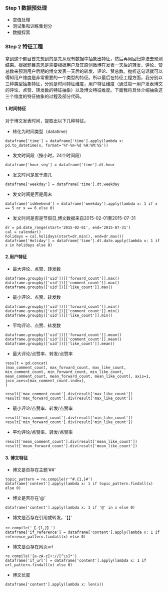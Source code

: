 ### Step 1 数据预处理
- 空值处理
- 测试集和训练集划分
- 数据探索

### Step 2 特征工程
拿到这个题目首先想到的是先从现有数据中抽象出特征，然后再用回归算法去预测结果。根据题目意思是需要根据用户及其原创微博在发表一天后的转发、评论、赞总数来预测用户后期的博文发表一天后的转发、评论、赞总数。抛析这句话就可以得知用户维度是非常重要的一个类型的特征。所以最后在特征工程方面，我分别以三种类型抽象特征，分别是时间特征维度，用户特征维度（通过每一用户发表博文的评论、点赞、转发数的特征抽象）以及博文特征维度。下面我将具体介绍抽象这三个维度的特征抽象的过程及部分代码。

#### 1.时间特征
对于博文发表时间，提取出以下几种特征。
- 转化为时间类型（datatime）
```
dataframe['time'] = dataframe['time'].apply(lambda x: pd.to_datetime(x, format='%Y-%m-%d %H:%M:%S'))

```
- 发文时间段（按小时，24个时间段）
```
dataframe['hour_seg'] = dataframe['time'].dt.hour
```
- 发文时间是属于周几
```
dataframe['weekday'] = dataframe['time'].dt.weekday
```
- 发文时间是否是周末

```
dataframe['isWeekend'] = dataframe['weekday'].apply(lambda x: 1 if x == 5 or x == 6 else 0)

```
- 发文时间是否是节假日,博文数据来自2015-02-01至2015-07-31
```
dr = pd.date_range(start='2015-02-01', end='2015-07-31')
cal = calendar()
holidays = cal.holidays(start=dr.min(), end=dr.max())
dataframe['Holiday'] = dataframe['time'].dt.date.apply(lambda x: 1 if x in holidays else 0)
```
#### 2.用户特征

- 最大评论、点赞、转发数
```
dataframe.groupby(['uid'])[['forward_count']].max()
dataframe.groupby(['uid'])[['comment_count']].max()
dataframe.groupby(['uid'])[['like_count']].max()
```
- 最小评论、点赞、转发数
```
dataframe.groupby(['uid'])[['forward_count']].min()
dataframe.groupby(['uid'])[['comment_count']].min()
dataframe.groupby(['uid'])[['like_count']].min()
```
- 平均评论、点赞、转发数
```
dataframe.groupby(['uid'])[['forward_count']].mean()
dataframe.groupby(['uid'])[['comment_count']].mean()
dataframe.groupby(['uid'])[['like_count']].mean()
```
- 最大评论/点赞率、转发/点赞率
```
result = pd.concat(
[max_comment_count, max_forward_count, max_like_count, min_comment_count, min_forward_count, min_like_count,
mean_comment_count, mean_forward_count, mean_like_count], axis=1, join_axes=[max_comment_count.index],
)
```

```
result['max_comment_count'].div(result['max_like_count'])
result['max_forward_count'].div(result['max_like_count'])
```
- 最小评论/点赞率、转发/点赞率
```
result['min_comment_count'].div(result['min_like_count'])
result['min_forward_count'].div(result['min_like_count'])
```
- 平均评论/点赞率、转发/点赞率
```
result['mean_comment_count'].div(result['mean_like_count'])
result['mean_forward_count'].div(result['mean_like_count'])
```

#### 3. 博文特征
- 博文是否存在主题‘##’
```
topic_pattern = re.compile(r'^#.{1,}#')
dataframe['content'].apply(lambda x: 1 if topic_pattern.findall(x) else 0)

```
- 博文是否存在‘@’
```
dataframe['content'].apply(lambda x: 1 if '@' in x else 0)
```
- 博文是否存在引用或转发，‘【】’
```
re.compile('【.{1,}】')
dataframe['if_reference'] = dataframe['content'].apply(lambda x: 1 if reference_pattern.findall(x) else 0)
```
- 博文是否存在网页url
```
re.compile('[a-zA-z]+://[^\s]*')
dataframe['if_url'] = dataframe['content'].apply(lambda x: 1 if url_pattern.findall(x) else 0)
```
- 博文长度
```
dataframe['content'].apply(lambda x: len(x))
```
